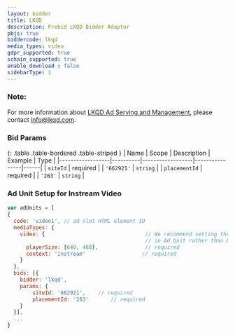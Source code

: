 ```yaml
---
layout: bidder
title: LKQD
description: Prebid LKQD Bidder Adaptor
pbjs: true
biddercode: lkqd 
media_types: video
gdpr_supported: true
schain_supported: true
enable_download : false
sidebarType: 1
---
```


### Note:
For more information about [LKQD Ad Serving and Management](https://www.nexstardigital.com/), please contact info@lkqd.com.

### Bid Params

{: .table .table-bordered .table-striped }
| Name             | Scope    | Description      | Example        | Type |
|------------------|----------|------------------|----------------|------|
| `siteId`         | required |                  | `'662921'`     | `string` |
| `placementId`    | required |                  | `'263'`        | `string` |


### Ad Unit Setup for Instream Video
```javascript
var adUnits = [
{
  code: 'video1', // ad slot HTML element ID  
  mediaTypes: {
    video: {                                // We recommend setting the following video params
                                            // in Ad Unit rather than bidder params as per Prebid 4.0 recommendation. 
      playerSize: [640, 480],               // required
      context: 'instream'                  // required
    }   
  }, 
  bids: [{
    bidder: 'lkqd',
    params: {
        siteId: '662921',    // required    
        placementId: '263'       // required     
    }
  }],
  ...
}
```
